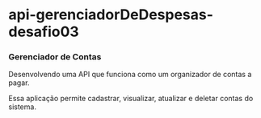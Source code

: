# api-gerenciadorDeDespesas-desafio03

### Gerenciador de Contas

Desenvolvendo uma API que funciona como um organizador de contas a pagar.

Essa aplicação permite cadastrar, visualizar, atualizar e deletar contas do sistema.

